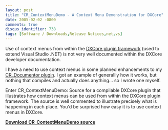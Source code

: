 ```yaml
---
layout: post
title: "CR_ContextMenuDemo - A Context Menu Demonstration for DXCore"
date: 2005-02-02 -0800
comments: true
disqus_identifier: 738
tags: [Software / Downloads,Release Notices,net,vs]
---
```

Use of context menus from within the [DXCore plugin
framework](http://www.devexpress.com/dxcore) (used to extend Visual
Studio .NET) is not very well documented within the DXCore developer
documentation.
 
 I have a need to use context menus in some planned enhancements to my
[CR\_Documentor
plugin](/archive/2004/11/15/cr_documentor---the-documentor-plug-in-for-dxcore.aspx).
I got an example of generallly how it works, but nothing that compiles
and actually does anything... so I wrote one myself.
 
 Enter CR\_ContextMenuDemo: Source for a compilable DXCore plugin that
illustrates how context menus can be used from within the DXCore plugin
framework. The source is well commented to illustrate precisely what is
happening in each place. You'd be surprised how easy it is to use
context menus in DXCore.
 
 [**Download CR\_ContextMenuDemo
source**](https://skydrive.live.com/redir?resid=C2CB832A5EC9B707%2138712)
